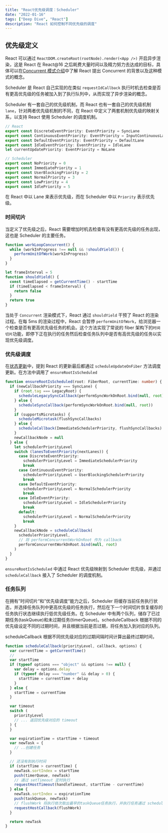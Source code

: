 ```yaml
---
title: "React优先级调度：Scheduler"
date: "2022-01-16"
tags: ["Deep Dive", "React"]
description: "React 如何控制不同优先级的调度"
---
```


## 优先级定义

React 可以通过 `ReactDOM.createRoot(rootNode).render(<App />)` 开启异步渲染，这是 React 在 React@16 之后耗费大量时间以及精力努力去达成的目标，具体可以在[Concurrent 模式介绍](https://zh-hans.reactjs.org/docs/concurrent-mode-intro.html)中了解 React 提出 Concurrent 的背景以及这种模式的概念。

Scheduler 是 React 自己实现的在类似 `requestIdCallback` 执行时机去检查是否有更高优先级的任务被加入到了执行队列中，从而实现了异步渲染的概念。

Scheduler 有一套自己的优先级机制，而 React 也有一套自己的优先级机制 `lane`，针对两者优先级机制的不同，在 React 中定义了两套机制优先级的映射关系，以支持 React 使用 Scheduler 的调度机制。

```ts
// React
export const DiscreteEventPriority: EventPriority = SyncLane
export const ContinuousEventPriority: EventPriority = InputContinuousLane
export const DefaultEventPriority: EventPriority = DefaultLane
export const IdleEventPriority: EventPriority = IdleLane
let currentUpdatePriority: EventPriority = NoLane

// Scheduler
export const NoPriority = 0
export const ImmediatePriority = 1
export const UserBlockingPriority = 2
export const NormalPriority = 3
export const LowPriority = 4
export const IdlePriority = 5
```

在 React 中以 Lane 来表示优先级，而在 Scheduler 中以 `Priority` 表示优先级。

### 时间切片

当定义了优先级之后，React 需要增加时机去检查有没有更高优先级的任务出现，这也是 Scheduler 的主要任务。

```ts
function workLoopConcurrent() {
  while (workInProgress !== null && !shouldYield()) {
    performUnitOfWork(workInProgress)
  }
}

let frameInterval = 5
function shouldYield() {
  const timeElapsed = getCurrentTime() - startTime
  if (timeElapsed < frameInterval) {
    return false
  }
  return true
}
```

当处于 `Concurrent` 渲染模式下，React 通过 `shouldYield` 干预了 React 的渲染过程。在每 5ms 的渲染过程中，React 会暂停 `performUnitOfWork`，给浏览器一个检查是否有更高优先级任务的机会。这个方法实现了常说的 fiber 架构下的`时间切片`功能，即停下正在执行的任务然后检查任务队列中是否有高优先级的任务以实现优先级调度。

### 优先级调度

在[状态更新](/react/rerender)中，提到 React 的更新最后都通过 `scheduleUpdateOnFiber` 方法调度更新。在方法中调用了 `ensureRootIsScheduled`

```ts
function ensureRootIsScheduled(root: FiberRoot, currentTime: number) {
  if (newCallbackPriority === SyncLane) {
    if (root.tag === LegacyRoot) {
      scheduleLegacySyncCallback(performSyncWorkOnRoot.bind(null, root))
    } else {
      scheduleSyncCallback(performSyncWorkOnRoot.bind(null, root))
    }
    if (supportsMicrotasks) {
      scheduleMicrotask(flushSyncCallbacks)
    } else {
      scheduleCallback(ImmediateSchedulerPriority, flushSyncCallbacks)
    }
    newCallbackNode = null
  } else {
    let schedulerPriorityLevel
    switch (lanesToEventPriority(nextLanes)) {
      case DiscreteEventPriority:
        schedulerPriorityLevel = ImmediateSchedulerPriority
        break
      case ContinuousEventPriority:
        schedulerPriorityLevel = UserBlockingSchedulerPriority
        break
      case DefaultEventPriority:
        schedulerPriorityLevel = NormalSchedulerPriority
        break
      case IdleEventPriority:
        schedulerPriorityLevel = IdleSchedulerPriority
        break
      default:
        schedulerPriorityLevel = NormalSchedulerPriority
        break
    }
    newCallbackNode = scheduleCallback(
      schedulerPriorityLevel,
      // 将 performConcurrentWorkOnRoot 作为 callback
      performConcurrentWorkOnRoot.bind(null, root)
    )
  }
}
```

`ensureRootIsScheduled` 中通过 React 优先级映射到 Scheduler 优先级，并通过 `scheduleCallback` 接入了 Scheduler 的调度机制。

### 任务队列

在拥有”时间切片“和”优先级调度“能力之后，Scheduler 将缓存当前任务执行状态，并选择任务队列中更高优先级的任务执行，然后在下一个时间切片恢复缓存的任务执行状态继续执行低优先级任务。在 Scheduler 中有两个队列，储存了已过期任务(taskQueue)和未过期任务(timerQueue)。scheduleCallback 根据不同的优先级设定不同的过期时间，并且根据当前是否过期，将任务加入到对应的队列。

scheduleCallback 根据不同优先级对应的过期间隔时间计算出最终过期时间，

```ts
function scheduleCallback(priorityLevel, callback, options) {
  var currentTime = getCurrentTime()
  //
  var startTime
  if (typeof options === "object" && options !== null) {
    var delay = options.delay
    if (typeof delay === "number" && delay > 0) {
      startTime = currentTime + delay
    }
  } else {
    startTime = currentTime
  }

  var timeout
  switch (
    priorityLevel
    // ... 返回优先级对应的 timeout
  ) {
  }

  var expirationTime = startTime + timeout
  var newTask = {
    // ..创建任务
  }

  // 还没有到执行时间
  if (startTime > currentTime) {
    newTask.sortIndex = startTime
    push(timerQueue, newTask)
    // 通过 setTimeout 定时执行
    requestHostTimeout(handleTimeout, startTime - currentTime)
  } else {
    newTask.sortIndex = expirationTime
    push(taskQueue, newTask)
    // flushWork 将执行依次取出最早的taskQueue任务执行，并执行任务通过 scheduleCallback 绑定的 callback 方法
    requestHostCallback(flushWork)
  }

  return newTask
}
```
